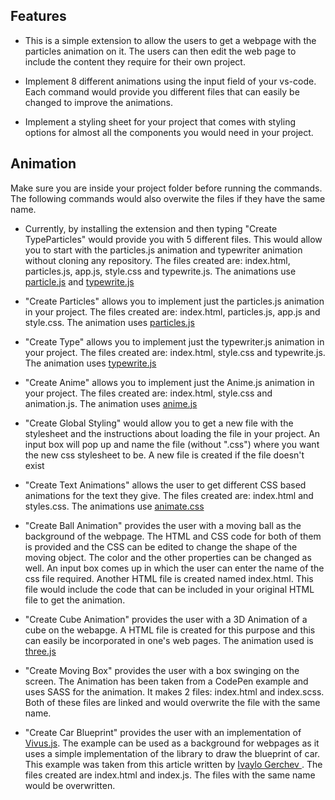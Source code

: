 ## Features

- This is a simple extension to allow the users to get a webpage with the particles animation on it. The users can then edit the web page to include the content they require for their own project.

- Implement 8 different animations using the input field of your vs-code. Each command would provide you different files that can easily be changed to improve the animations.

- Implement a styling sheet for your project that comes with styling options for almost all the components you would need in your project.

## Animation

Make sure you are inside your project folder before running the commands. The following commands would also overwite the files if they have the same name.

- Currently, by installing the extension and then typing "Create TypeParticles" would provide you with 5 different files. This would allow you to start with the particles.js animation and typewriter animation without cloning any repository. The files created are: index.html, particles.js, app.js, style.css and typewrite.js. The animations use [particle.js](https://vincentgarreau.com/particles.js/) and [typewrite.js](https://ola-wale.github.io/typewritejs/)

- "Create Particles" allows you to implement just the particles.js animation in your project. The files created are: index.html, particles.js, app.js and style.css. The animation uses [particles.js](https://vincentgarreau.com/particles.js/)

- "Create Type" allows you to implement just the typewriter.js animation in your project. The files created are: index.html, style.css and typewrite.js. The animation uses [typewrite.js](https://ola-wale.github.io/typewritejs/)

- "Create Anime" allows you to implement just the Anime.js animation in your project. The files created are: index.html, style.css and animation.js. The animation uses [anime.js](https://animejs.com)

- "Create Global Styling" would allow you to get a new file with the stylesheet and the instructions about loading the file in your project. An input box will pop up and name the file (without ".css") where you want the new css stylesheet to be. A new file is created if the file doesn't exist

- "Create Text Animations" allows the user to get different CSS based animations for the text they give. The files created are: index.html and styles.css. The animations use [animate.css](https://github.com/daneden/animate.css)

- "Create Ball Animation" provides the user with a moving ball as the background of the webpage. The HTML and CSS code for both of them is provided and the CSS can be edited to change the shape of the moving object. The color and the other properties can be changed as well. An input box comes up in which the user can enter the name of the css file required. Another HTML file is created named index.html. This file would include the code that can be included in your original HTML file to get the animation.

- "Create Cube Animation" provides the user with a 3D Animation of a cube on the webapge. A HTML file is created for this purpose and this can easily be incorporated in one's web pages. The animation used is [three.js](https://github.com/mrdoob/three.js/)

- "Create Moving Box" provides the user with a box swinging on the screen. The Animation has been taken from a CodePen example and uses SASS for the animation. It makes 2 files: index.html and index.scss. Both of these files are linked and would overwrite the file with the same name.

- "Create Car Blueprint" provides the user with an implementation of [Vivus.js](https://github.com/maxwellito/vivus). The example can be used as a background for webpages as it uses a simple implementation of the library to draw the blueprint of car. This example was taken from this article written by [Ivaylo Gerchev
  ](https://www.sitepoint.com/how-to-create-the-invisible-pen-effect-in-svg-using-vivus-js/). The files created are index.html and index.js. The files with the same name would be overwritten.
